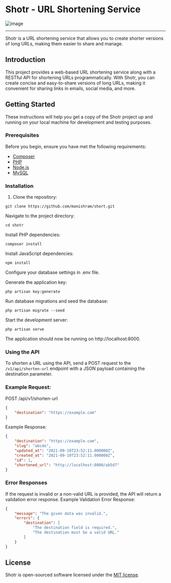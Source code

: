 # Shotr - URL Shortening Service
![image](https://github.com/manishram/shotr/assets/22790904/a3bcc91c-f612-4e86-b071-808c86a454b6)

---

Shotr is a URL shortening service that allows you to create shorter versions of long URLs, making them easier to share and manage.

## Introduction

This project provides a web-based URL shortening service along with a RESTful API for shortening URLs programmatically. With Shotr, you can create concise and easy-to-share versions of long URLs, making it convenient for sharing links in emails, social media, and more.

## Getting Started

These instructions will help you get a copy of the Shotr project up and running on your local machine for development and testing purposes.

### Prerequisites

Before you begin, ensure you have met the following requirements:

- [Composer](https://getcomposer.org/download/)
- [PHP](https://www.php.net/downloads.php)
- [Node.js](https://nodejs.org/en/download/)
- [MySQL](https://dev.mysql.com/downloads/installer/)

### Installation

1. Clone the repository:

```
git clone https://github.com/manishram/short.git
```
Navigate to the project directory:

```
cd shotr
```
Install PHP dependencies:

```
composer install
```
Install JavaScript dependencies:

```
npm install
```
Configure your database settings in .env file.

Generate the application key:

```
php artisan key:generate
```

Run database migrations and seed the database:

```
php artisan migrate --seed
```

Start the development server:

```
php artisan serve
```
The application should now be running on http://localhost:8000.


### Using the API
To shorten a URL using the API, send a POST request to the ```/v1/api/shorten-url``` endpoint with a JSON payload containing the destination parameter.

### Example Request:

POST /api/v1/shorten-url

```json
{
    "destination": "https://example.com"
}
```

Example Response:

```json
{
    "destination": "https://example.com",
    "slug": "abcde",
    "updated_at": "2021-09-10T23:52:11.000000Z",
    "created_at": "2021-09-10T23:52:11.000000Z",
    "id": 1,
    "shortened_url": "http://localhost:8000/ab5d7"
}
```

### Error Responses
If the request is invalid or a non-valid URL is provided, the API will return a validation error response.
Example Validation Error Response:

```json
{
    "message": "The given data was invalid.",
    "errors": {
        "destination": [
            "The destination field is required.",
            "The destination must be a valid URL."
        ]
    }
}
```
## License

Shotr is open-sourced software licensed under the [MIT license](https://opensource.org/licenses/MIT).
